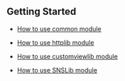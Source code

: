 ## Getting Started

- [How to use common module](https://github.com/cuongvv10/rikkei-common-lib/tree/master/common/README.md)

- [How to use httplib module](https://github.com/cuongvv10/rikkei-common-lib/tree/master/httplib/README.md)

- [How to use customviewlib module](https://github.com/cuongvv10/rikkei-common-lib/tree/master/customviewlib/README.md)

- [How to use SNSLib module](https://github.com/cuongvv10/rikkei-common-lib/tree/master/SNSLib/README.md)